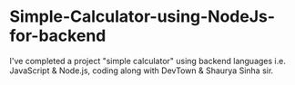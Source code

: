 # Simple-Calculator-using-NodeJs-for-backend
I've completed a project "simple calculator" using backend languages i.e. JavaScript & Node.js, coding along with DevTown & Shaurya Sinha sir.
